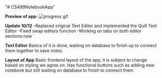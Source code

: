 "# CS499NotebookApp" 

**Preview of app:**
![progress gif](https://github.com/TahseenAsif/CS499NotebookApp/assets/112424887/1b53dfbf-494d-4557-9460-f9decbb844a7)





**Update 10/12**
  -Replaced original Text Editor and implemented the Quill Text Editor
  -Fixed swap editors function
  -Working on tabs on both editor sections now



**Text Editor**
  Basics of it is done, waiting on database to finish up to connect them together to save notes.

**Layout of App**
  Basic frontend layout of the app, it is subject to change based on styling we agree on. Has functional buttons such as adding new notebook but still waiting on database to finish to connect them
